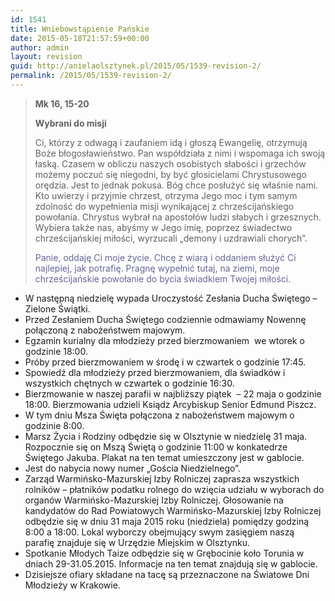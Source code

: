 ```yaml
---
id: 1541
title: Wniebowstąpienie Pańskie
date: 2015-05-18T21:57:59+00:00
author: admin
layout: revision
guid: http://anielaolsztynek.pl/2015/05/1539-revision-2/
permalink: /2015/05/1539-revision-2/
---
```

> **Mk 16, 15-20**
> 
> **Wybrani do misji**
> 
> Ci, którzy z odwagą i zaufaniem idą i głoszą Ewangelię, otrzymują Boże błogosławieństwo. Pan współdziała z nimi i wspomaga ich swoją łaską. Czasem w obliczu naszych osobistych słabości i grzechów możemy poczuć się niegodni, by być głosicielami Chrystusowego orędzia. Jest to jednak pokusa. Bóg chce posłużyć się właśnie nami. Kto uwierzy i przyjmie chrzest, otrzyma Jego moc i tym samym zdolność do wypełnienia misji wynikającej z chrześcijańskiego powołania. Chrystus wybrał na apostołów ludzi słabych i grzesznych. Wybiera także nas, abyśmy w Jego imię, poprzez świadectwo chrześcijańskiej miłości, wyrzucali &#8222;demony i uzdrawiali chorych&#8221;.
> 
> <span style="color: #666699;">Panie, oddaję Ci moje życie. Chcę z wiarą i oddaniem służyć Ci najlepiej, jak potrafię. Pragnę wypełnić tutaj, na ziemi, moje chrześcijańskie powołanie do bycia świadkiem Twojej miłości.</span>

  * W następną niedzielę wypada Uroczystość Zesłania Ducha Świętego &#8211; Zielone Świątki.
  * Przed Zesłaniem Ducha Świętego codziennie odmawiamy Nowennę połączoną z nabożeństwem majowym.
  * Egzamin kurialny dla młodzieży przed bierzmowaniem  we wtorek o godzinie 18:00.
  * Próby przed bierzmowaniem w środę i w czwartek o godzinie 17:45.
  * Spowiedź dla młodzieży przed bierzmowaniem, dla świadków i wszystkich chętnych w czwartek o godzinie 16:30.
  * Bierzmowanie w naszej parafii w najbliższy piątek  &#8211; 22 maja o godzinie 18:00. Bierzmowania udzieli Ksiądz Arcybiskup Senior Edmund Piszcz.
  * W tym dniu Msza Święta połączona z nabożeństwem majowym o godzinie 8:00.
  * Marsz Życia i Rodziny odbędzie się w Olsztynie w niedzielę 31 maja. Rozpocznie się on Mszą Świętą o godzinie 11:00 w konkatedrze Świętego Jakuba. Plakat na ten temat umieszczony jest w gablocie.
  * Jest do nabycia nowy numer &#8222;Gościa Niedzielnego&#8221;.
  * Zarząd Warmińsko-Mazurskiej Izby Rolniczej zaprasza wszystkich rolników &#8211; płatników podatku rolnego do wzięcia udziału w wyborach do organów Warmińsko-Mazurskiej Izby Rolniczej. Głosowanie na kandydatów do Rad Powiatowych Warmińsko-Mazurskiej Izby Rolniczej odbędzie się w dniu 31 maja 2015 roku (niedziela) pomiędzy godziną 8:00 a 18:00. Lokal wyborczy obejmujący swym zasięgiem naszą parafię znajduje się w Urzędzie Miejskim w Olsztynku.
  * Spotkanie Młodych Taize odbędzie się w Grębocinie koło Torunia w dniach 29-31.05.2015. Informacje na ten temat znajdują się w gablocie.
  * Dzisiejsze ofiary składane na tacę są przeznaczone na Światowe Dni Młodzieży w Krakowie.